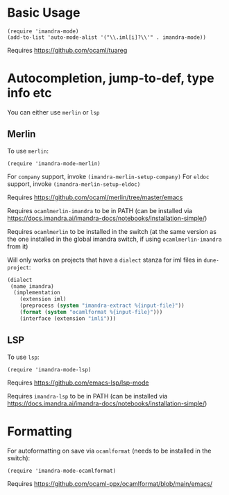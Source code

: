 # Basic Usage

```elisp
(require 'imandra-mode)
(add-to-list 'auto-mode-alist '("\\.iml[i]?\\'" . imandra-mode))
```

Requires https://github.com/ocaml/tuareg

# Autocompletion, jump-to-def, type info etc

You can either use `merlin` or `lsp`

## Merlin

To use `merlin`:
```elisp
(require 'imandra-mode-merlin)
```

For `company` support, invoke `(imandra-merlin-setup-company)`
For `eldoc` support, invoke `(imandra-merlin-setup-eldoc)`

Requires https://github.com/ocaml/merlin/tree/master/emacs

Requires `ocamlmerlin-imandra` to be in PATH (can be installed via https://docs.imandra.ai/imandra-docs/notebooks/installation-simple/)

Requires `ocamlmerlin` to be installed in the switch (at the same version as the one installed in the global imandra switch, if using `ocamlmerlin-imandra` from it)

Will only works on projects that have a `dialect` stanza for iml files in `dune-project`:
```lisp
(dialect
 (name imandra)
  (implementation
    (extension iml)
    (preprocess (system "imandra-extract %{input-file}"))
    (format (system "ocamlformat %{input-file}")))
    (interface (extension "imli")))
```

## LSP

To use `lsp`:
```elisp
(require 'imandra-mode-lsp)
```
Requires https://github.com/emacs-lsp/lsp-mode

Requires `imandra-lsp` to be in PATH (can be installed via https://docs.imandra.ai/imandra-docs/notebooks/installation-simple/)

# Formatting

For autoformatting on save via `ocamlformat` (needs to be installed in the switch):

```elisp
(require 'imandra-mode-ocamlformat)
```

Requires https://github.com/ocaml-ppx/ocamlformat/blob/main/emacs/
